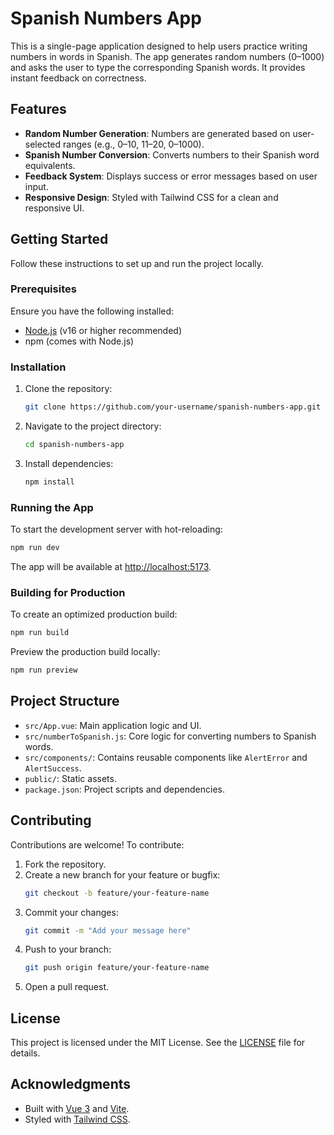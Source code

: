 # Spanish Numbers App

This is a single-page application designed to help users practice writing numbers in words in Spanish. The app generates random numbers (0–1000) and asks the user to type the corresponding Spanish words. It provides instant feedback on correctness.

## Features

- **Random Number Generation**: Numbers are generated based on user-selected ranges (e.g., 0–10, 11–20, 0–1000).
- **Spanish Number Conversion**: Converts numbers to their Spanish word equivalents.
- **Feedback System**: Displays success or error messages based on user input.
- **Responsive Design**: Styled with Tailwind CSS for a clean and responsive UI.

## Getting Started

Follow these instructions to set up and run the project locally.

### Prerequisites

Ensure you have the following installed:

- [Node.js](https://nodejs.org/) (v16 or higher recommended)
- npm (comes with Node.js)

### Installation

1. Clone the repository:

   ```bash
   git clone https://github.com/your-username/spanish-numbers-app.git
   ```

2. Navigate to the project directory:

   ```bash
   cd spanish-numbers-app
   ```

3. Install dependencies:
   ```bash
   npm install
   ```

### Running the App

To start the development server with hot-reloading:

```bash
npm run dev
```

The app will be available at [http://localhost:5173](http://localhost:5173).

### Building for Production

To create an optimized production build:

```bash
npm run build
```

Preview the production build locally:

```bash
npm run preview
```

## Project Structure

- `src/App.vue`: Main application logic and UI.
- `src/numberToSpanish.js`: Core logic for converting numbers to Spanish words.
- `src/components/`: Contains reusable components like `AlertError` and `AlertSuccess`.
- `public/`: Static assets.
- `package.json`: Project scripts and dependencies.

## Contributing

Contributions are welcome! To contribute:

1. Fork the repository.
2. Create a new branch for your feature or bugfix:
   ```bash
   git checkout -b feature/your-feature-name
   ```
3. Commit your changes:
   ```bash
   git commit -m "Add your message here"
   ```
4. Push to your branch:
   ```bash
   git push origin feature/your-feature-name
   ```
5. Open a pull request.

## License

This project is licensed under the MIT License. See the [LICENSE](LICENSE) file for details.

## Acknowledgments

- Built with [Vue 3](https://vuejs.org/) and [Vite](https://vitejs.dev/).
- Styled with [Tailwind CSS](https://tailwindcss.com/).
